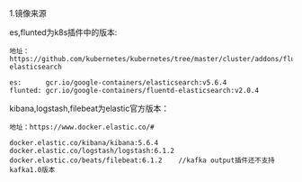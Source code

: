 
1.镜像来源

es,flunted为k8s插件中的版本:
```
地址：https://github.com/kubernetes/kubernetes/tree/master/cluster/addons/fluentd-elasticsearch

es:      gcr.io/google-containers/elasticsearch:v5.6.4
flunted: gcr.io/google-containers/fluentd-elasticsearch:v2.0.4

```
kibana,logstash,filebeat为elastic官方版本：

```
地址：https://www.docker.elastic.co/#

docker.elastic.co/kibana/kibana:5.6.4
docker.elastic.co/logstash/logstash:6.1.2
docker.elastic.co/beats/filebeat:6.1.2    //kafka output插件还不支持kafka1.0版本

```
